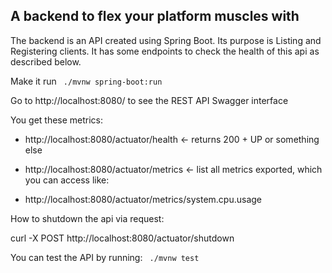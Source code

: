 ## A backend to flex your platform muscles with

The backend is an API created using Spring Boot. Its purpose is Listing and Registering clients. 
It has some endpoints to check the health of this api as described below.

Make it run ` ./mvnw spring-boot:run`

Go to http://localhost:8080/ to see the REST API Swagger interface

You get these metrics:

* http://localhost:8080/actuator/health   <- returns 200 + UP or something else

* http://localhost:8080/actuator/metrics <- list all metrics exported, which you can access like: 

* http://localhost:8080/actuator/metrics/system.cpu.usage

How to shutdown the api via request:

curl -X POST http://localhost:8080/actuator/shutdown

You can test the API by running: ` ./mvnw test`

